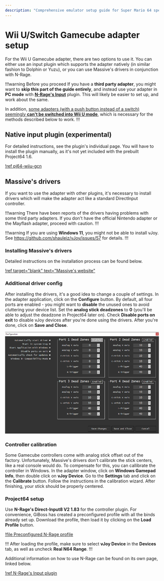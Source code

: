 ```yaml
---
description: "Comprehensive emulator setup guide for Super Mario 64 speedruns"
---
```


# Wii U/Switch Gamecube adapter setup

For the Wii U Gamecube adapter, there are two options to use it. You can either use an input plugin which supports the adapter natively (in similar fashion to Dolphin or Yuzu), or you can use Massive's drivers in conjunction with N-Rage.

!!!warning Before you proceed
If you have a **third party adapter**, you might want to **skip this part of the guide entirely**, and instead use your adapter in **PC mode** with [**N-Rage's Input**](nrage.md) plugin. This will likely be easier to set up, and work about the same. 

In addition, [some adapters (with a push button instead of a switch) seemingly **can't be switched into Wii U mode**](https://forums.dolphin-emu.org/Thread-cannot-switch-compatible-gamecube-adapter-to-wiiu-switch-mode), which is necessary for the methods described below to work.
!!!
## Native input plugin (experimental)

For detailed instructions, see the plugin's individual page. You will have to install the plugin manually, as it's not yet included with the prebuilt Project64 1.6.

[!ref pj64-wiiu-gcn](pj64-wiiu-gcn.md)
## Massive's drivers

If you want to use the adapter with other plugins, it's necessary to install drivers which will make the adapter act like a standard DirectInput controller.

!!!warning
There have been reports of the drivers having problems with some third party adapters. If you don't have the official Nintendo adapter or the Mayflash adapter, proceed with caution.
!!!

!!!warning
If you are using **Windows 11**, you might not be able to install vJoy. See https://github.com/shauleiz/vJoy/issues/57 for details.
!!!

### Installing Massive's drivers

Detailed instructions on the installation process can be found below. 

[!ref target="blank" text="Massive's website"](http://m4sv.com/page/wii-u-gcn-usb-driver)

### Additional driver config

After installing the drivers, it's a good idea to change a couple of settings. In the adapter application, click on the **Configure** button. By default, all four ports are enabled - you might want to **disable** the unused ones to avoid cluttering your device list. Set the **analog stick deadzones** to **0** (you'll be able to adjust the deadzone in Project64 later on). Check **Disable ports on exit** to disable vJoy devices after you're done using the drivers. After you're done, click on **Save and Close**.

![Example configuration](./img/m4sv_conf.png)

### Controller calibration

Some Gamecube controllers come with analog stick offset out of the factory. Unfortunately, Massive's drivers don't calibrate the stick centers, like a real console would do. To compensate for this, you can callibrate the controller in Windows. In the adapter window, click on **Windows Gamepad Info**, then double click on **vJoy Device**. Go to the **Settings** tab and click on the **Calibrate** button. Follow the instructions in the calibration wizard. After finishing, your stick should be properly centered.

### Project64 setup

Use **N-Rage's Direct-Input8 V2 1.83** for the controller plugin. For convenience, GiBoss has created a preconfigured profile with all the binds already set up. Download the profile, then load it by clicking on the **Load Profile** button. 

[!file Preconfigured N-Rage profile](https://cdn.discordapp.com/attachments/122115767129866240/442343226335297546/gc.cpf)

!!!
After loading the profile, make sure to select **vJoy Device** in the **Devices** tab, as well as uncheck **Real N64 Range**.
!!!

Additional information on how to use N-Rage can be found on its own page, linked below.

[!ref N-Rage's Input plugin](nrage.md)